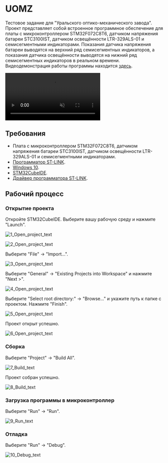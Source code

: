 # UOMZ

Тестовое задание для "Уральского оптико-механического завода". Проект представляет собой встроенное программное обеспечение для платы c микроконтроллером STM32F072C8T6, датчиком напряжения батареи STC3100IST, датчиком освещённости LTR-329ALS-01 и семисегментными индикаторами. Показания датчика напряжения батареи выводятся на верхний ряд семисегментных индикаторов, а показания датчика освещённости выводятся на нижний ряд семисегментных индикаторов в реальном времени. Видеодемонстрация работы программы находится [здесь][Video_link].

<video controls muted src="video/Demo.mp4"></video>

## Требования

* Плата с микроконтроллером STM32F072C8T6, датчиком напряжения батареи STC3100IST, датчиком освещённости LTR-329ALS-01 и семисегментными индикаторами.
* [Программатор ST-LINK][ST-LINK_link].
* [Windows 10][Windows10_link].
* [STM32CubeIDE][STM32CubeIDE_link].
* [Драйвер программатора ST-LINK][ST-LINK_driver_link].

## Рабочий процесс

### Открытие проекта

Откройте STM32CubeIDE. Выберите вашу рабочую среду и нажмите "Launch".

![1_Open_project_text][1_Open_project_link]

![2_Open_project_text][2_Open_project_link]

Выберите "File" -> "Import...".

![3_Open_project_text][3_Open_project_link]

Выберите "General" -> "Existing Projects into Workspace" и нажмите "Next >".

![4_Open_project_text][4_Open_project_link]

Выберите "Select root directory:" -> "Browse..." и укажите путь к папке с проектом. Нажмите "Finish".

![5_Open_project_text][5_Open_project_link]

Проект открыт успешно.

![6_Open_project_text][6_Open_project_link]

### Сборка

Выберите "Project" -> "Build All".

![7_Build_text][7_Build_link]

Проект собран успешно.

![8_Build_text][8_Build_link]

### Загрузка программы в микроконтроллер

Выберите "Run" -> "Run".

![9_Run_text][9_Run_link]

### Отладка

Выберите "Run" -> "Debug".

![10_Debug_text][10_Debug_link]




[Video_link]: video/Demo.mp4
[ST-LINK_link]: https://www.st.com/en/development-tools/st-link-v2.html
[Windows10_link]: https://www.microsoft.com/software-download/windows10
[STM32CubeIDE_link]: https://www.st.com/en/development-tools/stm32cubeide.html
[ST-LINK_driver_link]: https://www.st.com/en/development-tools/stsw-link009.html#get-software

[1_Open_project_link]: images/1_Open_project.png
[2_Open_project_link]: images/2_Open_project.png
[3_Open_project_link]: images/3_Open_project.png
[4_Open_project_link]: images/4_Open_project.png
[5_Open_project_link]: images/5_Open_project.png
[6_Open_project_link]: images/6_Open_project.png
[7_Build_link]: images/7_Build.png
[8_Build_link]: images/8_Build.png
[9_Run_link]: images/9_Run.png
[10_Debug_link]: images/10_Debug.png